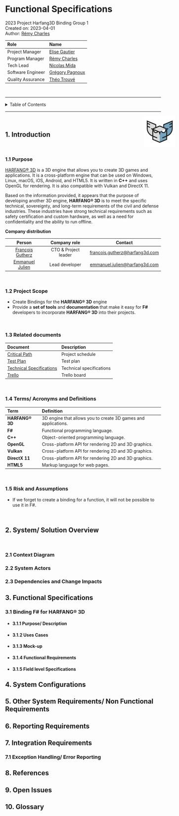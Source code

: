 # Functional Specifications 

2023 Project Harfang3D Binding Group 1 <br>
Created on: 2023-04-01 <br>
Author: [Rémy Charles](https://github.com/RemyCHARLES)

| Role | Name | 
| :--- | :--- |
| Project Manager | [Elise Gautier](https://github.com/elisegtr) |
| Program Manager | [Rémy Charles](https://github.com/RemyCHARLES) |
| Tech Lead | [Nicolas Mida](https://github.com/Nicolas-Mida) | 
| Software Engineer | [Grégory Pagnoux](https://github.com/Gregory-Pagnoux) |  
| Quality Assurance | [Théo Trouvé](https://github.com/TheoTr) | 

<br>

___

<details><summary>Table of Contents</summary>

- [Functional Specifications](#functional-specifications)
  - [1. Introduction](#1-introduction)
    - [1.1 Purpose](#11-purpose)
    - [1.2 Project Scope](#12-project-scope)
    - [1.3 Related documents](#13-related-documents)
    - [1.4 Terms/ Acronyms and Definitions](#14-terms-acronyms-and-definitions)
    - [1.5 Risk and Assumptions](#15-risk-and-assumptions)
  - [2. System/ Solution Overview](#2-system-solution-overview)
    - [2.1 Context Diagram](#21-context-diagram)
    - [2.2 System Actors](#22-system-actors)
    - [2.3 Dependencies and Change Impacts](#23-dependencies-and-change-impacts)
  - [3. Functional Specifications](#3-functional-specifications)
    - [3.1 Binding F# for HARFANG® 3D](#31-binding-f-for-harfang-3d)
  - [4. System Configurations](#4-system-configurations)
  - [5. Other System Requirements/ Non Functional Requirements](#5-other-system-requirements-non-functional-requirements)
  - [6. Reporting Requirements](#6-reporting-requirements)
  - [7. Integration Requirements](#7-integration-requirements)
    - [7.1 Exception Handling/ Error Reporting](#71-exception-handling-error-reporting)
  - [8. References](#8-references)
  - [9. Open Issues](#9-open-issues)
  - [10. Glossary](#10-glossary)
  
</details>

___
<div style="position: absolute">
  <img id="image" src="img/harfang3d-logo.png" width="100px" heigth="100px" style="margin-left:450px" >
</div>
<br>

## 1. Introduction 

<br>

### 1.1 Purpose 

[HARFANG® 3D](https://www.harfang3d.com/en_US/) is a 3D engine that allows you to create 3D games and applications. It is a cross-platform engine that can be used on Windows, Linux, macOS, iOS, Android, and HTML5. It is written in **C++** and uses OpenGL for rendering. It is also compatible with Vulkan and DirectX 11.

Based on the information provided, it appears that the purpose of developing another 3D engine, **HARFANG® 3D** is to meet the specific technical, sovereignty, and long-term requirements of the civil and defense industries. These industries have strong technical requirements such as safety certification and custom hardware, as well as a need for confidentiality and the ability to run offline.

**Company distribution**

| Person | Company role | Contact |
| :-: | :-: | :-: |
| [François Gutherz](https://www.linkedin.com/in/astrofra/) | CTO & Project leader | francois.gutherz@harfang3d.com|
| [Emmanuel Julien](https://www.linkedin.com/in/ejulien/) | Lead developer | emmanuel.julien@harfang3d.com|

<br>

### 1.2 Project Scope

   - Create Bindings for the **HARFANG® 3D** engine  
   - Provide a **set of tools** and **documentation** that make it easy for **F#** developers to incorporate **HARFANG® 3D** into their projects.

<br>

### 1.3 Related documents

| Document | Description |
| :--- | :--- |
| [Critical Path](/Critical%20Path/Critical_Path.md) | Project schedule |
| [Test Plan](/Test%20Plan/Test_Plan.md) | Test plan |
| [Technical Specifications](/Documents%20Specifications/Technical_Specification.md) | Technical specifications |
| [Trello](https://trello.com/b/B7eB7vfa/f) | Trello board |

<br>

### 1.4 Terms/ Acronyms and Definitions

| Term | Definition |
| :--- | :--- |
| **HARFANG® 3D** | 3D engine that allows you to create 3D games and applications. |
| **F#** | Functional programming language. |
| **C++** | Object-oriented programming language. |
| **OpenGL** | Cross-platform API for rendering 2D and 3D graphics. |
| **Vulkan** | Cross-platform API for rendering 2D and 3D graphics. |
| **DirectX 11** | Cross-platform API for rendering 2D and 3D graphics. |
| **HTML5** | Markup language for web pages. |

<br>

### 1.5 Risk and Assumptions

- If we forget to create a binding for a function, it will not be possible to use it in F#.

<br>

## 2. System/ Solution Overview



<br>

### 2.1 Context Diagram 

### 2.2 System Actors

### 2.3 Dependencies and Change Impacts

## 3. Functional Specifications

### 3.1 Binding F# for HARFANG® 3D

  - #### 3.1.1 Purpose/ Description

  - #### 3.1.2 Uses Cases

  - #### 3.1.3 Mock-up

  - #### 3.1.4 Functional Requirements

  - #### 3.1.5 Field level Specifications

## 4. System Configurations

## 5. Other System Requirements/ Non Functional Requirements

## 6. Reporting Requirements

## 7. Integration Requirements

### 7.1 Exception Handling/ Error Reporting

## 8. References

## 9. Open Issues

## 10. Glossary




